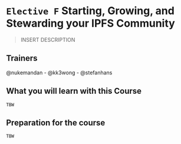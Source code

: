 # `Elective F` Starting, Growing, and Stewarding your IPFS Community

> INSERT DESCRIPTION

## Trainers

@nukemandan - @kk3wong - @stefanhans

## What you will learn with this Course

`TBW`

## Preparation for the course

`TBW`

